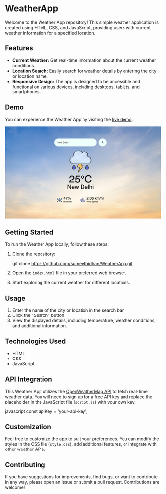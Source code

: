 # WeatherApp

Welcome to the Weather App repository! This simple weather application is created using HTML, CSS, and JavaScript, providing users with current weather information for a specified location.

## Features

- **Current Weather:** Get real-time information about the current weather conditions.
- **Location Search:** Easily search for weather details by entering the city or location name.
- **Responsive Design:** The app is designed to be accessible and functional on various devices, including desktops, tablets, and smartphones.

## Demo

You can experience the Weather App by visiting the [live demo](https://sumeetbidhan.github.io/WeatherApp/).

![Weather App Screenshot](./Weatherapp.png)

## Getting Started

To run the Weather App locally, follow these steps:

1. Clone the repository:
   
   git clone https://github.com/sumeetbidhan/WeatherApp.git
   

2. Open the `index.html` file in your preferred web browser.

3. Start exploring the current weather for different locations.

## Usage

1. Enter the name of the city or location in the search bar.
2. Click the "Search" button 
3. View the displayed details, including temperature, weather conditions, and additional information.

## Technologies Used

- HTML
- CSS
- JavaScript

## API Integration

This Weather App utilizes the [OpenWeatherMap API](https://openweathermap.org/api) to fetch real-time weather data. You will need to sign up for a free API key and replace the placeholder in the JavaScript file (`script.js`) with your own key.

javascript
const apiKey = 'your-api-key';


## Customization

Feel free to customize the app to suit your preferences. You can modify the styles in the CSS file (`style.css`), add additional features, or integrate with other weather APIs.

## Contributing

If you have suggestions for improvements, find bugs, or want to contribute in any way, please open an issue or submit a pull request. Contributions are welcome!


 
